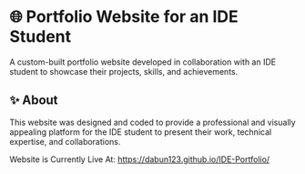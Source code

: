# 🌐 Portfolio Website for an IDE Student  

A custom-built portfolio website developed in collaboration with an IDE student to showcase their projects, skills, and achievements.  

## ✨ About  
This website was designed and coded to provide a professional and visually appealing platform for the IDE student to present their work, technical expertise, and collaborations.  

Website is Currently Live At: https://dabun123.github.io/IDE-Portfolio/
